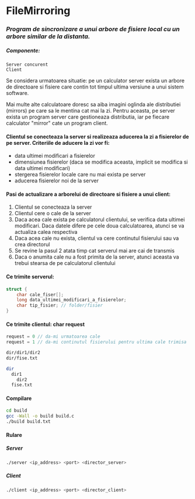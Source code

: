 # FileMirroring

### _Program de sincronizare a unui arbore de fisiere local cu un arbore similar de la distanta._

##### Componente: 
```
Server concurent
Client
```
Se considera urmatoarea situatie: pe un calculator server exista un arbore de directoare si fisiere care contin tot timpul ultima versiune a unui sistem software.

Mai multe alte calculatoare doresc sa aiba imagini oglinda ale distributiei (mirrors) pe care sa le mentina cat mai la zi. Pentru aceasta, pe server exista un program server care gestioneaza distributia, iar pe fiecare calculator "mirror" cate un program client.

#### Clientul se conecteaza la server si realizeaza aducerea la zi a fisierelor de pe server. Criteriile de aducere la zi vor fi:
  - data ultimei modificari a fisierelor
  - dimensiunea fisierelor (daca se modifica aceasta, implicit se modifica si data ultimei modificari)
  - stergerea fisierelor locale care nu mai exista pe server
  - aducerea fisierelor noi de la server

#### Pasi de actualizare a arborelui de directoare si fisiere a unui client:
  1. Clientul se conecteaza la server
  2. Clientul cere o cale de la server
  3. Daca acea cale exista pe calculatorul clientului, se verifica data ultimei modificari. Daca datele difere pe cele doua calculatoarea, atunci se va actualiza calea respectiva
  4. Daca acea cale nu exista, clientul va cere continutul fisierului sau va crea directorul
  5. Se revine la pasul 2 atata timp cat serverul mai are cai de transmis
  6. Daca o anumita cale nu a fost primita de la server, atunci aceasta va trebui stearsa de pe calculatorul clientului
  
  
#### Ce trimite serverul:

```c
struct {
    char cale_fiser[];
    long data_ultimei_modificari_a_fisierelor;
    char tip_fisier; // folder/fisier
}
```
#### Ce trimite clientul: char request

```c
request = 0 // da-mi urmatoarea cale
request = 1 // da-mi continutul fisierului pentru ultima cale trimisa
```

```sh
dir/dir1/dir2
dir/fise.txt

dir
  dir1
    dir2
  fise.txt
```
  
#### Compilare
```sh
cd build
gcc -Wall -o build build.c  
./build build.txt
```

#### Rulare
##### Server
```sh
./server <ip_address> <port> <director_server>
```
##### Client
```sh
./client <ip_address> <port> <director_client>
```